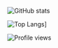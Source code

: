 ![GitHub stats](https://github-readme-stats.vercel.app/api?username=BerkeKaragoz&show_icons=true&count_private=true&title_color=fff&icon_color=79ff97&text_color=f2f2f2&bg_color=0e1220&hide_border=false&include_all_commits=false)
 
![Top Langs](https://github-readme-stats.vercel.app/api/top-langs/?username=BerkeKaragoz&layout=compact&count_private=true&title_color=fff&icon_color=79ff97&text_color=f2f2f2&bg_color=0e1220&hide_border=false)]

![Profile views](https://gpvc.arturio.dev/BerkeKaragoz)
